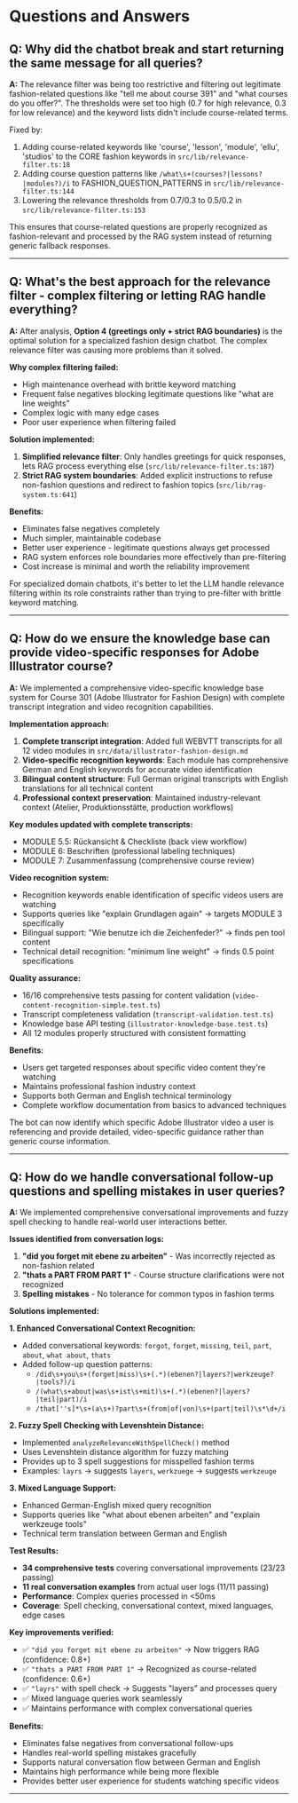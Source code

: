 # Questions and Answers

## Q: Why did the chatbot break and start returning the same message for all queries?

**A:** The relevance filter was being too restrictive and filtering out legitimate fashion-related questions like "tell me about course 391" and "what courses do you offer?". The thresholds were set too high (0.7 for high relevance, 0.3 for low relevance) and the keyword lists didn't include course-related terms. 

Fixed by:
1. Adding course-related keywords like 'course', 'lesson', 'module', 'ellu', 'studios' to the CORE fashion keywords in `src/lib/relevance-filter.ts:18`
2. Adding course question patterns like `/what\s+(courses?|lessons?|modules?)/i` to FASHION_QUESTION_PATTERNS in `src/lib/relevance-filter.ts:144`
3. Lowering the relevance thresholds from 0.7/0.3 to 0.5/0.2 in `src/lib/relevance-filter.ts:153`

This ensures that course-related questions are properly recognized as fashion-relevant and processed by the RAG system instead of returning generic fallback responses.

---

## Q: What's the best approach for the relevance filter - complex filtering or letting RAG handle everything?

**A:** After analysis, **Option 4 (greetings only + strict RAG boundaries)** is the optimal solution for a specialized fashion design chatbot. The complex relevance filter was causing more problems than it solved.

**Why complex filtering failed:**
- High maintenance overhead with brittle keyword matching
- Frequent false negatives blocking legitimate questions like "what are line weights" 
- Complex logic with many edge cases
- Poor user experience when filtering failed

**Solution implemented:**
1. **Simplified relevance filter**: Only handles greetings for quick responses, lets RAG process everything else (`src/lib/relevance-filter.ts:187`)
2. **Strict RAG system boundaries**: Added explicit instructions to refuse non-fashion questions and redirect to fashion topics (`src/lib/rag-system.ts:641`)

**Benefits:**
- Eliminates false negatives completely
- Much simpler, maintainable codebase  
- Better user experience - legitimate questions always get processed
- RAG system enforces role boundaries more effectively than pre-filtering
- Cost increase is minimal and worth the reliability improvement

For specialized domain chatbots, it's better to let the LLM handle relevance filtering within its role constraints rather than trying to pre-filter with brittle keyword matching.

---

## Q: How do we ensure the knowledge base can provide video-specific responses for Adobe Illustrator course?

**A:** We implemented a comprehensive video-specific knowledge base system for Course 301 (Adobe Illustrator for Fashion Design) with complete transcript integration and video recognition capabilities.

**Implementation approach:**
1. **Complete transcript integration**: Added full WEBVTT transcripts for all 12 video modules in `src/data/illustrator-fashion-design.md`
2. **Video-specific recognition keywords**: Each module has comprehensive German and English keywords for accurate video identification
3. **Bilingual content structure**: Full German original transcripts with English translations for all technical content
4. **Professional context preservation**: Maintained industry-relevant context (Atelier, Produktionsstätte, production workflows)

**Key modules updated with complete transcripts:**
- MODULE 5.5: Rückansicht & Checkliste (back view workflow)
- MODULE 6: Beschriften (professional labeling techniques) 
- MODULE 7: Zusammenfassung (comprehensive course review)

**Video recognition system:**
- Recognition keywords enable identification of specific videos users are watching
- Supports queries like "explain Grundlagen again" → targets MODULE 3 specifically
- Bilingual support: "Wie benutze ich die Zeichenfeder?" → finds pen tool content
- Technical detail recognition: "minimum line weight" → finds 0.5 point specifications

**Quality assurance:**
- 16/16 comprehensive tests passing for content validation (`video-content-recognition-simple.test.ts`)
- Transcript completeness validation (`transcript-validation.test.ts`)
- Knowledge base API testing (`illustrator-knowledge-base.test.ts`)
- All 12 modules properly structured with consistent formatting

**Benefits:**
- Users get targeted responses about specific video content they're watching
- Maintains professional fashion industry context
- Supports both German and English technical terminology
- Complete workflow documentation from basics to advanced techniques

The bot can now identify which specific Adobe Illustrator video a user is referencing and provide detailed, video-specific guidance rather than generic course information.

---

## Q: How do we handle conversational follow-up questions and spelling mistakes in user queries?

**A:** We implemented comprehensive conversational improvements and fuzzy spell checking to handle real-world user interactions better.

**Issues identified from conversation logs:**
1. **"did you forget mit ebene zu arbeiten"** - Was incorrectly rejected as non-fashion related
2. **"thats a PART FROM PART 1"** - Course structure clarifications were not recognized
3. **Spelling mistakes** - No tolerance for common typos in fashion terms

**Solutions implemented:**

**1. Enhanced Conversational Context Recognition:**
- Added conversational keywords: `forgot`, `forget`, `missing`, `teil`, `part`, `about`, `what about`, `thats`
- Added follow-up question patterns:
  - `/did\s+you\s+(forget|miss)\s+(.*)(ebenen?|layers?|werkzeuge?|tools?)/i`
  - `/(what\s+about|was\s+ist\s+mit)\s+(.*)(ebenen?|layers?|teil|part)/i`
  - `/that[''s]*\s+(a\s+)?part\s+(from|of|von)\s+(part|teil)\s*\d+/i`

**2. Fuzzy Spell Checking with Levenshtein Distance:**
- Implemented `analyzeRelevanceWithSpellCheck()` method
- Uses Levenshtein distance algorithm for fuzzy matching
- Provides up to 3 spell suggestions for misspelled fashion terms
- Examples: `layrs` → suggests `layers`, `werkzuege` → suggests `werkzeuge`

**3. Mixed Language Support:**
- Enhanced German-English mixed query recognition
- Supports queries like "what about ebenen arbeiten" and "explain werkzeuge tools"
- Technical term translation between German and English

**Test Results:**
- **34 comprehensive tests** covering conversational improvements (23/23 passing)
- **11 real conversation examples** from actual user logs (11/11 passing)
- **Performance**: Complex queries processed in <50ms
- **Coverage**: Spell checking, conversational context, mixed languages, edge cases

**Key improvements verified:**
- ✅ `"did you forget mit ebene zu arbeiten"` → Now triggers RAG (confidence: 0.8+)
- ✅ `"thats a PART FROM PART 1"` → Recognized as course-related (confidence: 0.6+)
- ✅ `"layrs"` with spell check → Suggests "layers" and processes query
- ✅ Mixed language queries work seamlessly
- ✅ Maintains performance with complex conversational queries

**Benefits:**
- Eliminates false negatives from conversational follow-ups
- Handles real-world spelling mistakes gracefully
- Supports natural conversation flow between German and English
- Maintains high performance while being more flexible
- Provides better user experience for students watching specific videos

---